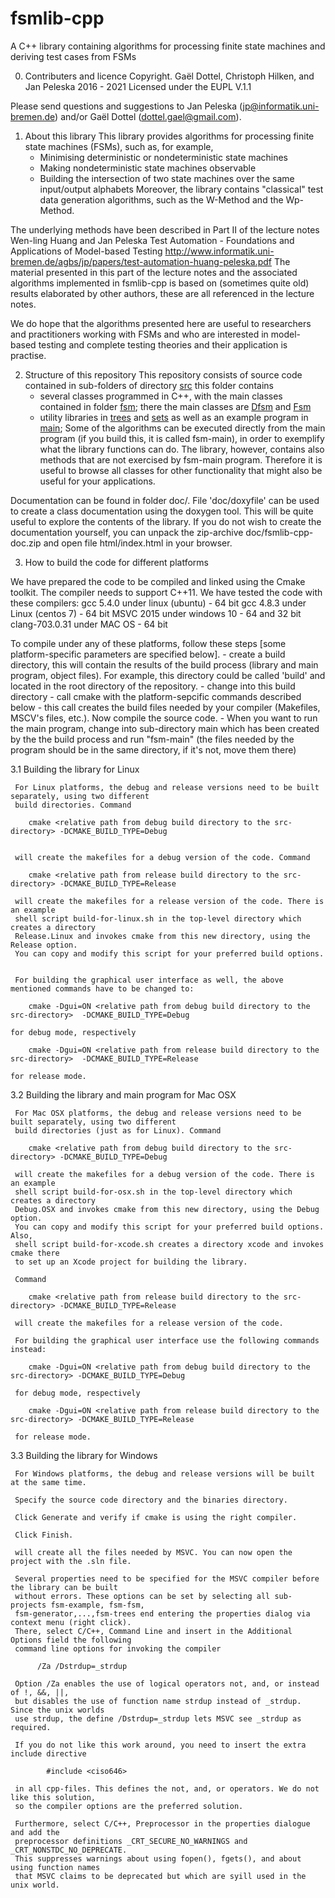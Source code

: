 

# fsmlib-cpp
A C++ library containing algorithms for processing finite state machines and deriving test cases from FSMs

 0. Contributers and licence
 Copyright. Gaël Dottel, Christoph Hilken, and Jan Peleska 2016 - 2021
 Licensed under the EUPL V.1.1

 Please send questions and suggestions to 
        Jan Peleska (jp@informatik.uni-bremen.de) and/or 
        Gaël Dottel (dottel.gael@gmail.com).
 
 1. About this library
 This library provides algorithms for processing finite state machines (FSMs), such as, for example,
       - Minimising deterministic or nondeterministic state machines
       - Making nondeterministic state machines observable
       - Building the intersection of two state machines over the same input/output alphabets
 Moreover, the library contains "classical" test data generation algorithms, such as the W-Method and the Wp-Method.

 The underlying methods have been described in Part II of the lecture notes 
      Wen-ling Huang and Jan Peleska
      Test Automation - Foundations and Applications of Model-based Testing
      http://www.informatik.uni-bremen.de/agbs/jp/papers/test-automation-huang-peleska.pdf
 The material presented in this part of the lecture notes and the associated algorithms implemented in fsmlib-cpp is based on (sometimes quite old) results elaborated by other authors, these are all referenced in the lecture notes. 
 
 We do hope that the algorithms presented here are useful to researchers and practitioners working with FSMs and who are interested in model-based testing and complete testing theories and their application is practise.
 
 2. Structure of this repository
 This repository consists of source code contained in sub-folders of directory [src](src) this folder contains
    - several classes programmed in C++, with the main classes contained in folder [fsm](src/fsm);
      there the main classes are [Dfsm](src/fsm/Dfsm.h) and [Fsm](src/fsm/Fsm.h)
	- utility libraries in [trees](src/trees) and [sets](src/sets) as well as an example program in [main](src/main);
 Some of the algorithms can be executed directly from the main program (if you build this, it is called fsm-main), in order to exemplify what the library functions can do. The library, however, contains also methods that are not exercised by fsm-main program. Therefore it is useful to browse all classes for other functionality that might also be useful for your applications.

Documentation can be found in folder doc/. File 'doc/doxyfile' can be used to create a class documentation using the doxygen tool. This will be quite useful to explore the contents of the library. If you do not wish to create the documentation yourself, you can unpack the zip-archive doc/fsmlib-cpp-doc.zip and open file html/index.html in your browser.
 
 3. How to build the code for different platforms
 
 We have prepared the code to be compiled and linked using the Cmake toolkit. 
 The compiler needs to support C++11. We have tested the code with these compilers: 
   gcc 5.4.0 under linux (ubuntu) - 64 bit
   gcc 4.8.3 under Linux (centos 7) - 64 bit
   MSVC 2015 under windows 10 - 64 and 32 bit
   clang-703.0.31 under MAC OS - 64 bit

 To compile under any of these platforms, follow these steps [some platform-specific parameters are specified below].
	- create a build directory, this will contain the results of the build process (library and main program, object files). For example, this directory could be called 'build' and located in the root directory of the repository.
	- change into this build directory
	- call cmake with the platform-sepcific commands described below 
	- this call creates the build files needed by your compiler (Makefiles, MSCV's files, etc.). Now compile the source code.
	- When you want to run the main program, change into sub-directory main which has been created by the the build process and run "fsm-main" (the files needed by the program should be in the same directory, if it's not, move them there) 


 3.1 Building the library for Linux
 
     For Linux platforms, the debug and release versions need to be built separately, using two different
     build directories. Command
	 
		cmake <relative path from debug build directory to the src-directory> -DCMAKE_BUILD_TYPE=Debug
     
                
     will create the makefiles for a debug version of the code. Command 
     
		cmake <relative path from release build directory to the src-directory> -DCMAKE_BUILD_TYPE=Release
		
     will create the makefiles for a release version of the code. There is an example
     shell script build-for-linux.sh in the top-level directory which creates a directory
     Release.Linux and invokes cmake from this new directory, using the Release option.
     You can copy and modify this script for your preferred build options.
	 
	 
	 For building the graphical user interface as well, the above mentioned commands have to be changed to:
		
		cmake -Dgui=ON <relative path from debug build directory to the src-directory>  -DCMAKE_BUILD_TYPE=Debug
		
	for debug mode, respectively
		
		cmake -Dgui=ON <relative path from release build directory to the src-directory>  -DCMAKE_BUILD_TYPE=Release
		
	for release mode. 
		
 3.2 Building the library and main program for Mac OSX
 
     For Mac OSX platforms, the debug and release versions need to be built separately, using two different
     build directories (just as for Linux). Command
     
	    cmake <relative path from debug build directory to the src-directory> -DCMAKE_BUILD_TYPE=Debug
        
     will create the makefiles for a debug version of the code. There is an example
     shell script build-for-osx.sh in the top-level directory which creates a directory
     Debug.OSX and invokes cmake from this new directory, using the Debug option.
     You can copy and modify this script for your preferred build options. Also, 
     shell script build-for-xcode.sh creates a directory xcode and invokes cmake there
     to set up an Xcode project for building the library.

     Command
     
        cmake <relative path from release build directory to the src-directory> -DCMAKE_BUILD_TYPE=Release
        
     will create the makefiles for a release version of the code.
	 
	 For building the graphical user interface use the following commands instead:
	 
	    cmake -Dgui=ON <relative path from debug build directory to the src-directory> -DCMAKE_BUILD_TYPE=Debug
	 
	 for debug mode, respectively
	 
		cmake -Dgui=ON <relative path from release build directory to the src-directory> -DCMAKE_BUILD_TYPE=Release
	 
	 for release mode.
     
 3.3 Building the library for Windows
 
     For Windows platforms, the debug and release versions will be built at the same time. 
	 	 
	 Specify the source code directory and the binaries directory.
	 
	 Click Generate and verify if cmake is using the right compiler.
	 
	 Click Finish.
	 
	 will create all the files needed by MSVC. You can now open the project with the .sln file.

     Several properties need to be specified for the MSVC compiler before the library can be built
     without errors. These options can be set by selecting all sub-projects fsm-example, fsm-fsm,
     fsm-generator,...,fsm-trees end entering the properties dialog via context menu (right click).
     There, select C/C++, Command Line and insert in the Additional Options field the following
     command line options for invoking the compiler
   
          /Za /Dstrdup=_strdup 

     Option /Za enables the use of logical operators not, and, or instead of !, &&, ||,
     but disables the use of function name strdup instead of _strdup. Since the unix worlds
     use strdup, the define /Dstrdup=_strdup lets MSVC see _strdup as required.

     If you do not like this work around, you need to insert the extra include directive

            #include <ciso646>
   
     in all cpp-files. This defines the not, and, or operators. We do not like this solution,
     so the compiler options are the preferred solution.

     Furthermore, select C/C++, Preprocessor in the properties dialogue and add the 
     preprocessor definitions _CRT_SECURE_NO_WARNINGS and _CRT_NONSTDC_NO_DEPRECATE.
     This suppresses warnings about using fopen(), fgets(), and about using function names
     that MSVC claims to be deprecated but which are syill used in the unix world.

 





	 
	 
